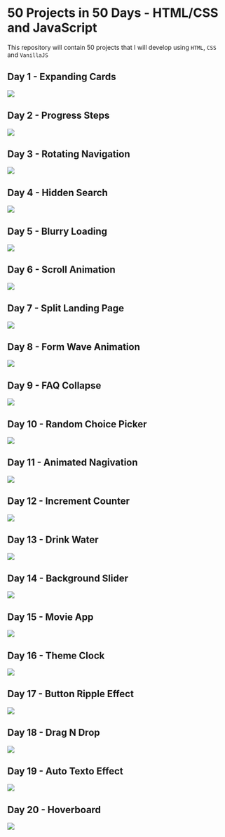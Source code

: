 # 50 Projects in 50 Days - HTML/CSS and JavaScript

This repository will contain 50 projects that I will develop using `HTML`, `CSS` and `VanillaJS` 

## Day 1 - Expanding Cards

![](https://i.imgur.com/HS5bwEM.gif)

## Day 2 - Progress Steps

![](https://i.imgur.com/I3BHM5z.gif)

## Day 3 - Rotating Navigation

![](https://i.imgur.com/qpKv7hG.gif)

## Day 4 - Hidden Search

![](https://i.imgur.com/YrXIadh.gif)

## Day 5 - Blurry Loading

![](https://i.imgur.com/P4oYcJK.gif)

## Day 6 - Scroll Animation

![](https://i.imgur.com/HLrxdiB.gif)

## Day 7 - Split Landing Page

![](https://i.imgur.com/eeiebKb.gif)

## Day 8 - Form Wave Animation

![](https://i.imgur.com/ziTtvyY.gif)

## Day 9 - FAQ Collapse

![](https://i.imgur.com/njNanc4.gif)

## Day 10 - Random Choice Picker

![](https://i.imgur.com/qdXfhVC.gif)

## Day 11 - Animated Nagivation

![](https://i.imgur.com/GUDxuwO.gif)

## Day 12 - Increment Counter
![](https://i.imgur.com/JtL3Lrn.gif)

## Day 13 - Drink Water
![](https://i.imgur.com/wANegk4.gif)

## Day 14 - Background Slider
![](https://i.imgur.com/VvyXVwQ.gif)

## Day 15 - Movie App
![](https://i.imgur.com/3gNpcBm.gif)

## Day 16 - Theme Clock
![](https://i.imgur.com/kEmqKde.gif)

## Day 17 - Button Ripple Effect
![](https://i.imgur.com/YfSv7yd.gif)

## Day 18 - Drag N Drop
![](https://i.imgur.com/Vwv0H8P.gif)

## Day 19 - Auto Texto Effect
![](https://i.imgur.com/CFKEaAe.gif)

## Day 20 - Hoverboard
![](https://i.imgur.com/YxSTcoT.gif)
